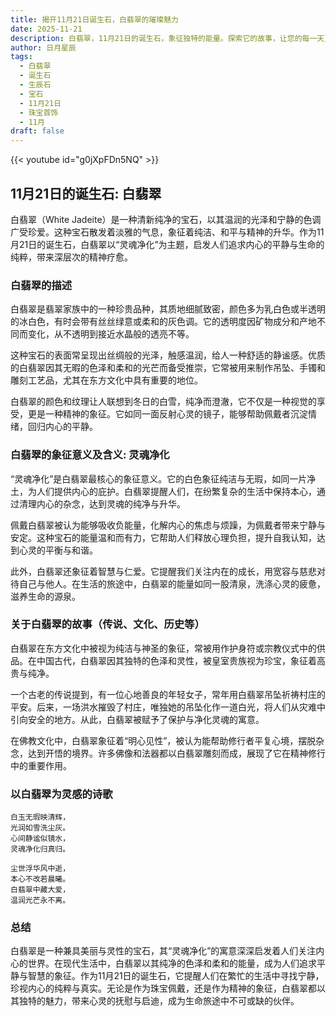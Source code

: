 ```yaml
---
title: 揭开11月21日诞生石，白翡翠的璀璨魅力
date: 2025-11-21
description: 白翡翠，11月21日的诞生石，象征独特的能量。探索它的故事，让您的每一天更有意义。
author: 日月星辰
tags:
  - 白翡翠
  - 诞生石
  - 生辰石
  - 宝石
  - 11月21日
  - 珠宝首饰
  - 11月
draft: false
---
```


{{< youtube id="g0jXpFDn5NQ" >}}

## 11月21日的诞生石: 白翡翠

白翡翠（White Jadeite）是一种清新纯净的宝石，以其温润的光泽和宁静的色调广受珍爱。这种宝石散发着淡雅的气息，象征着纯洁、和平与精神的升华。作为11月21日的诞生石，白翡翠以“灵魂净化”为主题，启发人们追求内心的平静与生命的纯粹，带来深层次的精神疗愈。

### 白翡翠的描述

白翡翠是翡翠家族中的一种珍贵品种，其质地细腻致密，颜色多为乳白色或半透明的冰白色，有时会带有丝丝绿意或柔和的灰色调。它的透明度因矿物成分和产地不同而变化，从不透明到接近水晶般的透亮不等。

这种宝石的表面常呈现出丝绸般的光泽，触感温润，给人一种舒适的静谧感。优质的白翡翠因其无暇的色泽和柔和的光芒而备受推崇，它常被用来制作吊坠、手镯和雕刻工艺品，尤其在东方文化中具有重要的地位。

白翡翠的颜色和纹理让人联想到冬日的白雪，纯净而澄澈，它不仅是一种视觉的享受，更是一种精神的象征。它如同一面反射心灵的镜子，能够帮助佩戴者沉淀情绪，回归内心的平静。

### 白翡翠的象征意义及含义: 灵魂净化

“灵魂净化”是白翡翠最核心的象征意义。它的白色象征纯洁与无瑕，如同一片净土，为人们提供内心的庇护。白翡翠提醒人们，在纷繁复杂的生活中保持本心，通过清理内心的杂念，达到灵魂的纯净与升华。

佩戴白翡翠被认为能够吸收负能量，化解内心的焦虑与烦躁，为佩戴者带来宁静与安定。这种宝石的能量温和而有力，它帮助人们释放心理负担，提升自我认知，达到心灵的平衡与和谐。

此外，白翡翠还象征着智慧与仁爱。它提醒我们关注内在的成长，用宽容与慈悲对待自己与他人。在生活的旅途中，白翡翠的能量如同一股清泉，洗涤心灵的疲惫，滋养生命的源泉。

### 关于白翡翠的故事（传说、文化、历史等）

白翡翠在东方文化中被视为纯洁与神圣的象征，常被用作护身符或宗教仪式中的供品。在中国古代，白翡翠因其独特的色泽和灵性，被皇室贵族视为珍宝，象征着高贵与纯净。

一个古老的传说提到，有一位心地善良的年轻女子，常年用白翡翠吊坠祈祷村庄的平安。后来，一场洪水摧毁了村庄，唯独她的吊坠化作一道白光，将人们从灾难中引向安全的地方。从此，白翡翠被赋予了保护与净化灵魂的寓意。

在佛教文化中，白翡翠象征着“明心见性”，被认为能帮助修行者平复心境，摆脱杂念，达到开悟的境界。许多佛像和法器都以白翡翠雕刻而成，展现了它在精神修行中的重要作用。

### 以白翡翠为灵感的诗歌

```
白玉无瑕映清辉，  
光润如雪洗尘灰。  
心间静谧似镜水，  
灵魂净化归真归。  

尘世浮华风中逝，  
本心不改若晨曦。  
白翡翠中藏大爱，  
温润光芒永不离。
```

### 总结

白翡翠是一种兼具美丽与灵性的宝石，其“灵魂净化”的寓意深深启发着人们关注内心的世界。在现代生活中，白翡翠以其纯净的色泽和柔和的能量，成为人们追求平静与智慧的象征。作为11月21日的诞生石，它提醒人们在繁忙的生活中寻找宁静，珍视内心的纯粹与真实。无论是作为珠宝佩戴，还是作为精神的象征，白翡翠都以其独特的魅力，带来心灵的抚慰与启迪，成为生命旅途中不可或缺的伙伴。